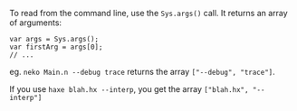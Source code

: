 To read from the command line, use the `Sys.args()` call. It returns an array of arguments:

```
var args = Sys.args();
var firstArg = args[0];
// ...
```

eg. `neko Main.n --debug trace` returns the array `["--debug", "trace"]`.

If you use `haxe blah.hx --interp`, you get the array `["blah.hx", "--interp"]`
